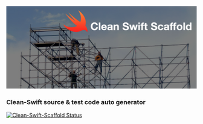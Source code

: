 <img src="https://github.com/GeekTree0101/clean-swift-scaffold/blob/develop/logo.png" />

### Clean-Swift source & test code auto generator

[![Clean-Swift-Scaffold Status](https://github.com/GeekTree0101/clean-swift-scaffold/actions/workflows/go.yml/badge.svg)](https://github.com/GeekTree0101/clean-swift-scaffold/actions/workflows/go.yml)
